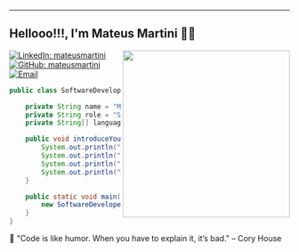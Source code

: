---
<h2> Hellooo!!!,  I'm Mateus Martini 👨‍💻</h2>
<img align='right' src="https://media.giphy.com/media/M9gbBd9nbDrOTu1Mqx/giphy.gif" width="300" margin-bottom: 50px;">

[![LinkedIn: mateusmartini](https://img.shields.io/badge/LinkedIn-mateusmartini-0077B5?style=flat-square&logo=linkedin&logoColor=white)](https://www.linkedin.com/in/mateusmartini/)
[![GitHub: mateusmartini](https://img.shields.io/badge/GitHub-mateusmartini-181717?style=flat-square&logo=github)](https://github.com/mateusmartini)
[![Email](https://img.shields.io/badge/Email-mateusrmartini@gmail.com-D14836?style=flat-square&logo=gmail&logoColor=white)](mailto:mateusrmartini@gmail.com)


```java
public class SoftwareDeveloper {

    private String name = "Mateus Martini";
    private String role = "Software Developer 👨‍💻";
    private String[] languagesSpoken = {"🇧🇷 PT-BR", "🇺🇸 EN-US"};

    public void introduceYourself() {
        System.out.println("👋 Olá! Hello!");
        System.out.println("I'm " + name + ", your friendly neighborhood " + role + "!");
        System.out.println("🌍 I can speak: 🇧🇷 PT-BR, 🇺🇸 EN-US");
        System.out.println("🚀 Thanks for dropping by, hope you find some of my work interesting! 😄");
    }

    public static void main(String[] args) {
        new SoftwareDeveloper().introduceYourself();
    }
}
```
🚀 "Code is like humor. When you have to explain it, it’s bad." – Cory House


